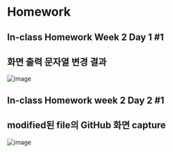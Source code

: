 # Homework

## In-class Homework Week 2 Day 1 #1
## 화면 출력 문자열 변경 결과
![image](https://user-images.githubusercontent.com/79952145/110565087-40a92500-8191-11eb-8faf-dee12c3585fc.png)

## In-class Homework week 2 Day 2 #1
## modified된 file의 GitHub 화면 capture
![image](https://user-images.githubusercontent.com/79952145/110751377-1f2a6500-8287-11eb-881c-73825d8c1036.png)
